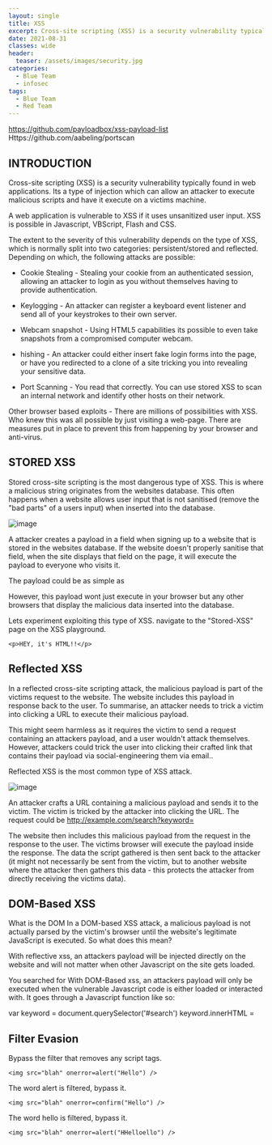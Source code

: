 ```yaml
---
layout: single
title: XSS
excerpt: Cross-site scripting (XSS) is a security vulnerability typically found in web applications. Its a type of injection which can allow an attacker to execute malicious scripts and have it execute on a victims machine.
date: 2021-08-31
classes: wide
header:
  teaser: /assets/images/security.jpg
categories:
  - Blue Team
  - infosec
tags:
  - Blue Team
  - Red Team
---
```

https://github.com/payloadbox/xss-payload-list
Https://github.com/aabeling/portscan


## INTRODUCTION

Cross-site scripting (XSS) is a security vulnerability typically found in web applications. Its a type of injection which can allow an attacker to execute malicious scripts and have it execute on a victims machine.

A web application is vulnerable to XSS if it uses unsanitized user input. XSS is possible in Javascript, VBScript, Flash and CSS.

The extent to the severity of this vulnerability depends on the type of XSS, which is normally split into two categories: persistent/stored and reflected. Depending on which, the following attacks are possible:

- Cookie Stealing - Stealing your cookie from an authenticated session, allowing an attacker to login as you without themselves having to provide authentication.

- Keylogging - An attacker can register a keyboard event listener and send all of your keystrokes to their own server.

- Webcam snapshot - Using HTML5 capabilities its possible to even take snapshots from a compromised computer webcam.

- hishing - An attacker could either insert fake login forms into the page, or have you redirected to a clone of a site tricking you into revealing your sensitive data.

-  Port Scanning - You read that correctly. You can use stored XSS to scan an internal network and identify other hosts on their network.

Other browser based exploits - There are millions of possibilities with XSS.
Who knew this was all possible by just visiting a web-page. There are measures put in place to prevent this from happening by your browser and anti-virus.


## STORED XSS

Stored cross-site scripting is the most dangerous type of XSS. This is where a malicious string originates from the websites database. This often happens when a website allows user input that is not sanitised (remove the "bad parts" of a users input) when inserted into the database.

![image](https://user-images.githubusercontent.com/89842187/132760066-6b5fa02e-7c2f-4bfb-8e1d-7037535eb7a2.png)


A attacker creates a payload in a field when signing up to a website that is stored in the websites database. If the website doesn't properly sanitise that field, when the site displays that field on the page, it will execute the payload to everyone who visits it.

The payload could be as simple as <script>alert(1)</script>

However, this payload wont just execute in your browser but any other browsers that display the malicious data inserted into the database.

Lets experiment exploiting this type of XSS. navigate to the "Stored-XSS" page on the XSS playground.

```
<p>HEY, it's HTML!!</p>
```

##  Reflected XSS

In a reflected cross-site scripting attack, the malicious payload is part of the victims request to the website. The website includes this payload in response back to the user. To summarise, an attacker needs to trick a victim into clicking a URL to execute their malicious payload.

This might seem harmless as it requires the victim to send a request containing an attackers payload, and a user wouldn't attack themselves. However, attackers could trick the user into clicking their crafted link that contains their payload via social-engineering them via email..

Reflected XSS is the most common type of XSS attack.

![image](https://user-images.githubusercontent.com/89842187/132769201-9223a75b-b2de-4a4e-bf01-95f455c94d23.png)


An attacker crafts a URL containing a malicious payload and sends it to the victim. The victim is tricked by the attacker into clicking the URL. The request could be http://example.com/search?keyword=<script>...</script> 

The website then includes this malicious payload from the request in the response to the user. The victims browser will execute the payload inside the response. The data the script gathered is then sent back to the attacker (it might not necessarily be sent from the victim, but to another website where the attacker then gathers this data - this protects the attacker from directly receiving the victims data).


## DOM-Based XSS

What is the DOM
In a DOM-based XSS attack, a malicious payload is not actually parsed by the victim's browser until the website's legitimate JavaScript is executed. So what does this mean?

With reflective xss, an attackers payload will be injected directly on the website and will not matter when other Javascript on the site gets loaded.

<html>
    You searched for <em><script>...</script></em>
</html 

With DOM-Based xss, an attackers payload will only be executed when the vulnerable Javascript code is either loaded or interacted with. It goes through a Javascript function like so:

var keyword = document.querySelector('#search')
keyword.innerHTML = <script>...</script>

## Filter Evasion

Bypass the filter that removes any script tags.

```
<img src="blah" onerror=alert("Hello") />
```
The word alert is filtered, bypass it.

```
<img src="blah" onerror=confirm("Hello") />
```
The word hello is filtered, bypass it.
```
<img src="blah" onerror=alert("HHelloello") />

```
